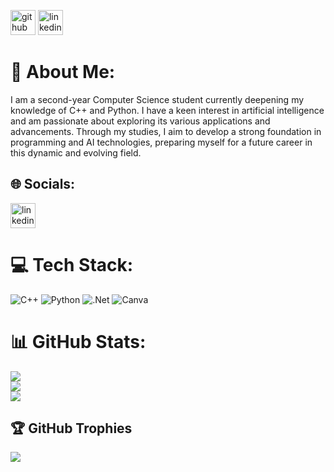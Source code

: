 

[<img src='https://cdn.jsdelivr.net/npm/simple-icons@3.0.1/icons/github.svg' alt='github' height='40'>](https://github.com/Postolache-Eliana)  [<img src='https://cdn.jsdelivr.net/npm/simple-icons@3.0.1/icons/linkedin.svg' alt='linkedin' height='40'>](https://www.linkedin.com/in/linkedin.com/in/eliana-postolache/)  

# 💫 About Me:
I am a second-year Computer Science student currently deepening my knowledge of C++ and Python. I have a keen interest in artificial intelligence and am passionate about exploring its various applications and advancements. Through my studies, I aim to develop a strong foundation in programming and AI technologies, preparing myself for a future career in this dynamic and evolving field.


## 🌐 Socials:
[<img src='https://cdn.jsdelivr.net/npm/simple-icons@3.0.1/icons/linkedin.svg' alt='linkedin' height='40'>](https://www.linkedin.com/in/www.linkedin.com/in/eliana-postolache/)  

# 💻 Tech Stack:
![C++](https://img.shields.io/badge/c++-%2300599C.svg?style=for-the-badge&logo=c%2B%2B&logoColor=white) ![Python](https://img.shields.io/badge/python-3670A0?style=for-the-badge&logo=python&logoColor=ffdd54) ![.Net](https://img.shields.io/badge/.NET-5C2D91?style=for-the-badge&logo=.net&logoColor=white) ![Canva](https://img.shields.io/badge/Canva-%2300C4CC.svg?style=for-the-badge&logo=Canva&logoColor=white)
# 📊 GitHub Stats:
![](https://github-readme-stats.vercel.app/api?username=Postolache-Eliana&theme=dark&hide_border=false&include_all_commits=false&count_private=false)<br/>
![](https://github-readme-streak-stats.herokuapp.com/?user=Postolache-Eliana&theme=dark&hide_border=false)<br/>
![](https://github-readme-stats.vercel.app/api/top-langs/?username=Postolache-Eliana&theme=dark&hide_border=false&include_all_commits=false&count_private=false&layout=compact)

## 🏆 GitHub Trophies
![](https://github-profile-trophy.vercel.app/?username=Postolache-Eliana&theme=radical&no-frame=false&no-bg=false&margin-w=4)

